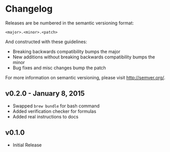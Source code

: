 # Changelog

Releases are be numbered in the semantic versioning format:

`<major>.<minor>.<patch>`

And constructed with these guidelines:

* Breaking backwards compatibility bumps the major
* New additions without breaking backwards compatibility bumps the minor
* Bug fixes and misc changes bump the patch

For more information on semantic versioning, please visit http://semver.org/.

## v0.2.0 - January 8, 2015

- Swapped `brew bundle` for bash command
- Added verification checker for formulas
- Added real instructions to docs

## v0.1.0

- Initial Release